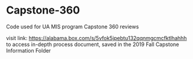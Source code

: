 # Capstone-360
Code used for UA MIS program Capstone 360 reviews

visit link: https://alabama.box.com/s/5vfok5jpebtu132qqnmgcmcfktlhahhh to access in-depth process document, saved in the 2019 Fall Capstone Information Folder
